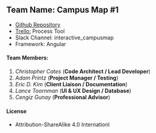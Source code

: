 ## Team Name: Campus Map #1
* [Github Repository](https://github.com/soft-eng-practicum/campusmap1)
* [Trello:](https://trello.com/campusmap1) Process Tool
* Slack Channel: interactive_campusmap
* Framework: Angular

#### Team Members:
1. *Christopher Cates* (**Code Architect / Lead Developer**)
2. *Adam Printz* (**Project Manager / Testing**)
3. *Eric D. Kim* (**Client Liaison / Documentation**)
4. *Lance Toornman* (**UI & UX Design / Database**)
5. *Cengiz Gunay* (**Professional Advisor**)

#### License 
* Attribution-ShareAlike 4.0 Internationl